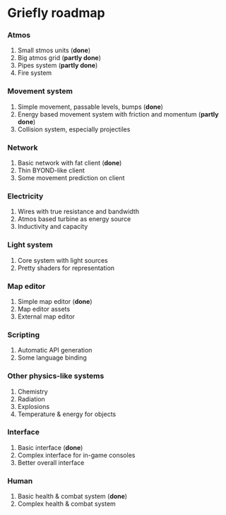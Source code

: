 Griefly roadmap
================
### Atmos
1. Small stmos units (**done**)
2. Big atmos grid (**partly done**)
3. Pipes system (**partly done**)
4. Fire system

### Movement system
1. Simple movement, passable levels, bumps (**done**)
2. Energy based movement system with friction and momentum (**partly done**)
3. Collision system, especially projectiles

### Network
1. Basic network with fat client (**done**)
2. Thin BYOND-like client
3. Some movement prediction on client

### Electricity
1. Wires with true resistance and bandwidth
2. Atmos based turbine as energy source
3. Inductivity and capacity

### Light system
1. Core system with light sources
2. Pretty shaders for representation

### Map editor
1. Simple map editor (**done**)
2. Map editor assets
3. External map editor

### Scripting
1. Automatic API generation
2. Some language binding

### Other physics-like systems
1. Chemistry
2. Radiation
3. Explosions
4. Temperature & energy for objects

### Interface
1. Basic interface (**done**)
2. Complex interface for in-game consoles
3. Better overall interface

### Human
1. Basic health & combat system (**done**)
2. Complex health & combat system
